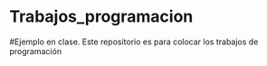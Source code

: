 # **Trabajos_programacion**
#Ejemplo en clase. Este repositorio es para colocar los trabajos de programación

